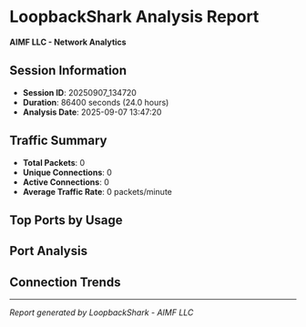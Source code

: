 # LoopbackShark Analysis Report
**AIMF LLC - Network Analytics**

## Session Information
- **Session ID**: 20250907_134720
- **Duration**: 86400 seconds (24.0 hours)
- **Analysis Date**: 2025-09-07 13:47:20

## Traffic Summary
- **Total Packets**: 0
- **Unique Connections**: 0
- **Active Connections**: 0
- **Average Traffic Rate**: 0 packets/minute

## Top Ports by Usage

## Port Analysis

## Connection Trends

---
*Report generated by LoopbackShark - AIMF LLC*

